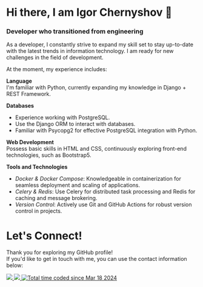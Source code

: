 # Hi there, I am Igor Chernyshov 👋

### Developer who transitioned from engineering

As a developer, I constantly strive to expand my skill set to stay up-to-date with the latest trends in information technology. I am ready for new challenges in the field of development.

At the moment, my experience includes:

**Language**  
I'm familiar with Python, currently expanding my knowledge in Django + REST Framework.

**Databases**
- Experience working with PostgreSQL.
- Use the Django ORM to interact with databases.
- Familiar with Psycopg2 for effective PostgreSQL integration with Python.

**Web Development**  
Possess basic skills in HTML and CSS, continuously exploring front-end technologies, such as Bootstrap5.

**Tools and Technologies**
- *Docker & Docker Compose*: Knowledgeable in containerization for seamless deployment and scaling of applications.
- *Celery & Redis*: Use Celery for distributed task processing and Redis for caching and message brokering.
- *Version Control*: Actively use Git and GitHub Actions for robust version control in projects.

# Let's Connect! 
Thank you for exploring my GitHub profile!  
If you'd like to get in touch with me, you can use the contact information below:

<a href="https://t.me/Igareokay" >
<img src="https://img.shields.io/badge/Telegram-2CA5E0?style=for-the-badge&logo=telegram&logoColor=white"/>
</a>
<a href="mailto:igchern95@gmail.com" >
<img src="https://img.shields.io/badge/Gmail-D14836?style=for-the-badge&logo=gmail&logoColor=white"/>
</a>
<a href="https://wakatime.com/@018e51af-53ed-40b5-b0ce-07bcf4603bca"><img src="https://wakatime.com/badge/user/018e51af-53ed-40b5-b0ce-07bcf4603bca.svg" alt="Total time coded since Mar 18 2024" />
</a>
